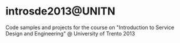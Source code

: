 introsde2013@UNITN
============

Code samples and projects for the course on "Introduction to Service Design and Engineering" @ University of Trento
2013
